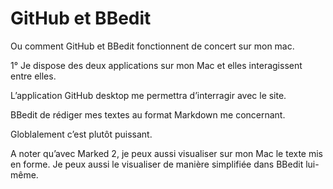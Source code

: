 # GitHub et BBedit

Ou comment GitHub et BBedit fonctionnent de concert sur mon mac.

1° Je dispose des deux applications sur mon Mac et elles interagissent entre elles. 

L’application GitHub desktop me permettra d’interragir avec le site.

BBedit de rédiger mes textes au format Markdown me concernant.

Globlalement c’est plutôt puissant.

A noter qu’avec Marked 2, je peux aussi visualiser sur mon Mac le texte mis en forme. Je peux aussi le visualiser de manière simplifiée dans BBedit lui-même.